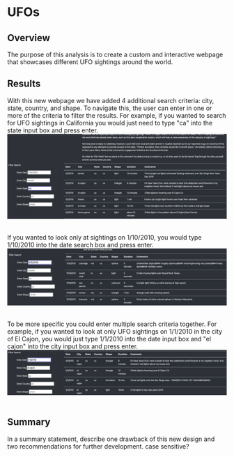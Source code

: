 # UFOs

## Overview
The purpose of this analysis is to create a custom and interactive webpage that showcases different UFO sightings around the world. 

## Results
With this new webpage we have added 4 additional search criteria: city, state, country, and shape. To navigate this, the user can enter in one or more of the criteria to filter the results. For example, if you wanted to search for UFO sightings in California you would just need to type "ca" into the state input box and press enter. 
![](Resources/filter_by_state.png) <img align="center"/>

If you wanted to look only at sightings on 1/10/2010, you would type 1/10/2010 into the date search box and press enter. 
![](Resources/filter_by_date.png) <img align="center"/>

To be more specific you could enter multiple search criteria together. For example, if you wanted to look at only UFO sightings on 1/1/2010 in the city of El Cajon, you would just type 1/1/2010 into the date input box and "el cajon" into the city input box and press enter. 
![](Resources/by_date_and_city.png) <img align="center"/>


## Summary
In a summary statement, describe one drawback of this new design and two recommendations for further development.
case sensitive?
